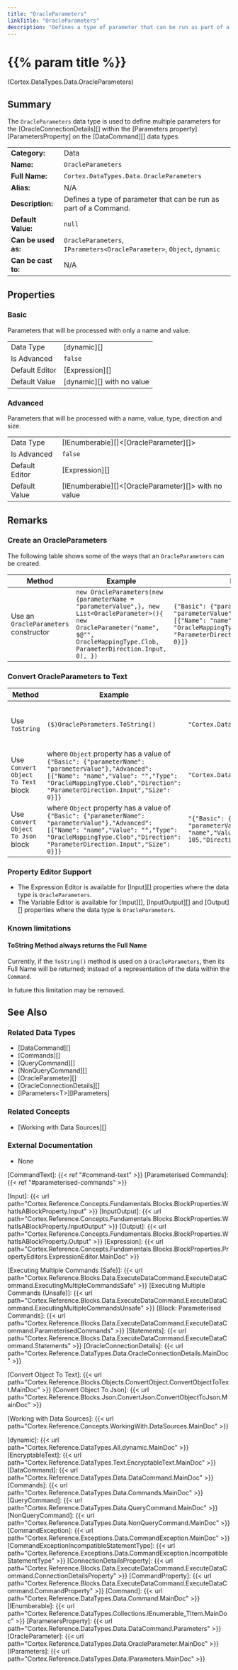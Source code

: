 ```yaml
---
title: "OracleParameters"
linkTitle: "OracleParameters"
description: "Defines a type of parameter that can be run as part of a Command."
---
```


# {{% param title %}}

<p class="namespace">(Cortex.DataTypes.Data.OracleParameters)</p>

## Summary

The `OracleParameters` data type is used to define multiple parameters for the [OracleConnectionDetails][] within the [Parameters property][ParametersProperty] on the [DataCommand][] data types.

| | |
|-|-|
| **Category:**          | Data |
| **Name:**              | `OracleParameters` |
| **Full Name:**         | `Cortex.DataTypes.Data.OracleParameters` |
| **Alias:**             | N/A |
| **Description:**       | Defines a type of parameter that can be run as part of a Command. |
| **Default Value:**     | `null` |
| **Can be used as:**    | `OracleParameters`, `IParameters<OracleParameter>`, `Object`, `dynamic` |
| **Can be cast to:**    |  N/A |

## Properties

### Basic

Parameters that will be processed with only a name and value.

| | |
|--------------------|---------------------------|
| Data Type | [dynamic][] |
| Is Advanced | `false` |
| Default Editor | [Expression][] |
| Default Value | [dynamic][] with no value |

### Advanced

Parameters that will be processed with a name, value, type, direction and size.

| | |
|--------------------|---------------------------|
| Data Type | [IEnumberable][]&lt;[OracleParameter][]&gt; |
| Is Advanced | `false` |
| Default Editor | [Expression][] |
| Default Value | [IEnumberable][]&lt;[OracleParameter][]&gt; with no value |

## Remarks

### Create an OracleParameters

The following table shows some of the ways that an `OracleParameters` can be created.

| Method | Example | Result | Editor&nbsp;Support | Notes |
|-|-|-|-|-|
| Use an `OracleParameters` constructor | `new OracleParameters(new {parameterName = "parameterValue",}, new List<OracleParameter>(){ new OracleParameter("name", $@"", OracleMappingType.Clob, ParameterDirection.Input, 0), })` | `{"Basic": {"parameterName": "parameterValue"},"Advanced": [{"Name": "name","Value": "","Type": "OracleMappingType.Clob","Direction": "ParameterDirection.Input","Size": 0}]}` | Expression | |

### Convert OracleParameters to Text

| Method | Example | Result | Editor&nbsp;Support | Notes |
|-|-|-|-|-|
| Use `ToString` | `($)OracleParameters.ToString()` | `"Cortex.DataTypes.Data.OracleParameters"` | Expression | ToString will return the Full Name of the OracleParameters Data Type |
| Use `Convert Object To Text` block | where `Object` property has a value of `{"Basic": {"parameterName": "parameterValue"},"Advanced": [{"Name": "name","Value": "","Type": "OracleMappingType.Clob","Direction": "ParameterDirection.Input","Size": 0}]}` | `"Cortex.DataTypes.Data.OracleParameters"` | N/A  | See [Convert Object To Text][] |
| Use `Convert Object To Json` block    | where `Object` property has a value of `{"Basic": {"parameterName": "parameterValue"},"Advanced": [{"Name": "name","Value": "","Type": "OracleMappingType.Clob","Direction": "ParameterDirection.Input","Size": 0}]}` | `"{"Basic": {"parameterName": "parameterValue"},"Advanced": [{"Name": "name","Value": "","Type": 105,"Direction": 1,"Size": 0}]}"` | N/A  | See [Convert Object To Json][] |

### Property Editor Support

* The Expression Editor is available for [Input][] properties where the data type is `OracleParameters`.
* The Variable Editor is available for [Input][], [InputOutput][] and [Output][] properties where the data type is `OracleParameters`.

### Known limitations

#### ToString Method always returns the Full Name

Currently, if the `ToString()` method is used on a `OracleParameters`, then its Full Name will be returned; instead of a representation of the data within the `Command`.

In future this limitation may be removed.

## See Also

### Related Data Types

* [DataCommand][]
* [Commands][]
* [QueryCommand][]
* [NonQueryCommand][]
* [OracleParameter][]
* [OracleConnectionDetails][]
* [IParameters&lt;T&gt;][IParameters]

### Related Concepts

* [Working with Data Sources][]

### External Documentation

* None

[CommandText]: {{< ref "#command-text" >}}
[Parameterised Commands]: {{< ref "#parameterised-commands" >}}

[Input]: {{< url path="Cortex.Reference.Concepts.Fundamentals.Blocks.BlockProperties.WhatIsABlockProperty.Input" >}}
[InputOutput]: {{< url path="Cortex.Reference.Concepts.Fundamentals.Blocks.BlockProperties.WhatIsABlockProperty.InputOutput" >}}
[Output]: {{< url path="Cortex.Reference.Concepts.Fundamentals.Blocks.BlockProperties.WhatIsABlockProperty.Output" >}}
[Expression]: {{< url path="Cortex.Reference.Concepts.Fundamentals.Blocks.BlockProperties.PropertyEditors.ExpressionEditor.MainDoc" >}}

[Executing Multiple Commands (Safe)]: {{< url path="Cortex.Reference.Blocks.Data.ExecuteDataCommand.ExecuteDataCommand.ExecutingMultipleCommandsSafe" >}}
[Executing Multiple Commands (Unsafe)]: {{< url path="Cortex.Reference.Blocks.Data.ExecuteDataCommand.ExecuteDataCommand.ExecutingMultipleCommandsUnsafe" >}}
[Block: Parameterised Commands]: {{< url path="Cortex.Reference.Blocks.Data.ExecuteDataCommand.ExecuteDataCommand.ParameterisedCommands" >}}
[Statements]: {{< url path="Cortex.Reference.Blocks.Data.ExecuteDataCommand.ExecuteDataCommand.Statements" >}}
[OracleConnectionDetails]: {{< url path="Cortex.Reference.DataTypes.Data.OracleConnectionDetails.MainDoc" >}}

[Convert Object To Text]: {{< url path="Cortex.Reference.Blocks.Objects.ConvertObject.ConvertObjectToText.MainDoc" >}}
[Convert Object To Json]: {{< url path="Cortex.Reference.Blocks.Json.ConvertJson.ConvertObjectToJson.MainDoc" >}}

[Working with Data Sources]: {{< url path="Cortex.Reference.Concepts.WorkingWith.DataSources.MainDoc" >}}

[dynamic]: {{< url path="Cortex.Reference.DataTypes.All.dynamic.MainDoc" >}}
[EncryptableText]: {{< url path="Cortex.Reference.DataTypes.Text.EncryptableText.MainDoc" >}}
[DataCommand]: {{< url path="Cortex.Reference.DataTypes.Data.DataCommand.MainDoc" >}}
[Commands]: {{< url path="Cortex.Reference.DataTypes.Data.Commands.MainDoc" >}}
[QueryCommand]: {{< url path="Cortex.Reference.DataTypes.Data.QueryCommand.MainDoc" >}}
[NonQueryCommand]: {{< url path="Cortex.Reference.DataTypes.Data.NonQueryCommand.MainDoc" >}}
[CommandException]: {{< url path="Cortex.Reference.Exceptions.Data.CommandException.MainDoc" >}}
[CommandExceptionIncompatibleStatementType]: {{< url path="Cortex.Reference.Exceptions.Data.CommandException.IncompatibleStatementType" >}}
[ConnectionDetailsProperty]: {{< url path="Cortex.Reference.Blocks.Data.ExecuteDataCommand.ExecuteDataCommand.ConnectionDetailsProperty" >}}
[CommandProperty]: {{< url path="Cortex.Reference.Blocks.Data.ExecuteDataCommand.ExecuteDataCommand.CommandProperty" >}}
[Command]: {{< url path="Cortex.Reference.DataTypes.Data.Command.MainDoc" >}}
[IEnumberable]: {{< url path="Cortex.Reference.DataTypes.Collections.IEnumerable_TItem.MainDoc" >}}
[ParametersProperty]: {{< url path="Cortex.Reference.DataTypes.Data.DataCommand.Parameters" >}}
[OracleParameter]: {{< url path="Cortex.Reference.DataTypes.Data.OracleParameter.MainDoc" >}}
[IParameters]: {{< url path="Cortex.Reference.DataTypes.Data.IParameters.MainDoc" >}}
